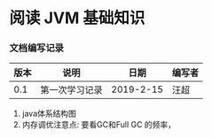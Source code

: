 # 阅读 JVM 基础知识


### 文档编写记录

版本    |   说明    |   日期   | 编写者 
-------| ----------| ---------| --------
 0.1   | 第一次学习记录 |  2019-2-15 |  汪超

1. java体系结构图
2. 内存调优注意点: 要看GC和Full GC 的频率，